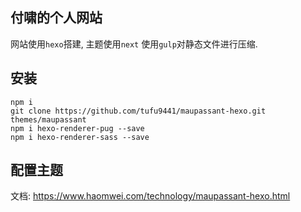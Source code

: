 ## 付啸的个人网站

网站使用`hexo`搭建, 主题使用`next` 使用`gulp`对静态文件进行压缩.

## 安装

```
npm i
git clone https://github.com/tufu9441/maupassant-hexo.git themes/maupassant
npm i hexo-renderer-pug --save
npm i hexo-renderer-sass --save
```

## 配置主题

文档: https://www.haomwei.com/technology/maupassant-hexo.html

